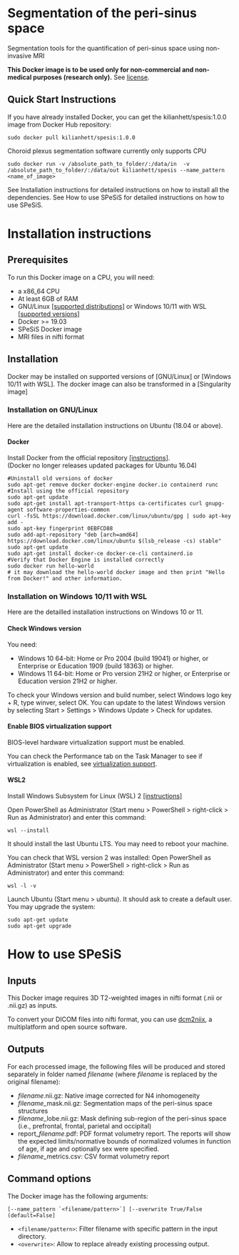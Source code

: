 # Segmentation of the peri-sinus space

Segmentation tools for the quantification of peri-sinus space using non-invasive MRI


**This Docker image is to be used only for non-commercial and non-medical purposes (research only).** See [license](https://github.com/hettk/spesis/blob/main/README.md#license).


## Quick Start Instructions
If you have already installed Docker, you can get the kilianhett/spesis:1.0.0 image from Docker Hub repository:

```
sudo docker pull kilianhett/spesis:1.0.0
```

Choroid plexus segmentation software currently only supports CPU

```
sudo docker run -v /absolute_path_to_folder/:/data/in  -v /absolute_path_to_folder/:/data/out kilianhett/spesis --name_pattern <name_of_image>
```

See Installation instructions for detailed instructions on how to install all the dependencies.
See How to use SPeSiS for detailed instructions on how to use SPeSiS.

# Installation instructions 

## Prerequisites

To run this Docker image on a CPU, you will need:
* a x86_64 CPU 
* At least 6GB of RAM
* GNU/Linux [[supported distributions]](https://docs.docker.com/engine/install/#server) or Windows 10/11 with WSL [[supported versions]](https://docs.docker.com/desktop/windows/install/)
* Docker >= 19.03 
* SPeSiS Docker image 
* MRI files in nifti format

## Installation 

Docker may be installed on supported versions of [GNU/Linux] or [Windows 10/11 with WSL]. The docker image can also be transformed in a [Singularity image]

### Installation on GNU/Linux

Here are the detailed installation instructions on Ubuntu (18.04 or above).

#### Docker 

Install Docker from the official repository [[instructions]](https://docs.docker.com/engine/install/ubuntu/).  
(Docker no longer releases updated packages for Ubuntu 16.04)
```
#Uninstall old versions of docker
sudo apt-get remove docker docker-engine docker.io containerd runc
#Install using the official repository
sudo apt-get update
sudo apt-get install apt-transport-https ca-certificates curl gnupg-agent software-properties-common
curl -fsSL https://download.docker.com/linux/ubuntu/gpg | sudo apt-key add -
sudo apt-key fingerprint 0EBFCD88
sudo add-apt-repository "deb [arch=amd64] https://download.docker.com/linux/ubuntu $(lsb_release -cs) stable"
sudo apt-get update
sudo apt-get install docker-ce docker-ce-cli containerd.io
#Verify that Docker Engine is installed correctly
sudo docker run hello-world
# it may download the hello-world docker image and then print "Hello from Docker!" and other information.
```


### Installation on Windows 10/11 with WSL

Here are the detailled installation instructions on Windows 10 or 11.

#### Check Windows version

You need:
* Windows 10 64-bit: Home or Pro 2004 (build 19041) or higher, or Enterprise or Education 1909 (build 18363) or higher.
* Windows 11 64-bit: Home or Pro version 21H2 or higher, or Enterprise or Education version 21H2 or higher.

To check your Windows version and build number, select Windows logo key + R, type winver, select OK. 
You can update to the latest Windows version by selecting Start > Settings > Windows Update > Check for updates.

#### Enable BIOS virtualization support

BIOS-level hardware virtualization support must be enabled.

You can check the Performance tab on the Task Manager to see if virtualization is enabled, see [virtualization support](https://docs.docker.com/desktop/windows/troubleshoot/#virtualization-must-be-enabled).

#### WSL2

Install Windows Subsystem for Linux (WSL) 2 [[instructions]](https://docs.microsoft.com/en-us/windows/wsl/install)

Open PowerShell as Administrator (Start menu > PowerShell > right-click > Run as Administrator) and enter this command:
```
wsl --install
```
It should install the last Ubuntu LTS. You may need to reboot your machine.

You can check that WSL version 2 was installed:
Open PowerShell as Administrator (Start menu > PowerShell > right-click > Run as Administrator) and enter this command:
```
wsl -l -v
```

Launch Ubuntu (Start menu > ubuntu). It should ask to create a default user. 
You may upgrade the system: 
```
sudo apt-get update
sudo apt-get upgrade
```


# How to use SPeSiS 

## Inputs

This Docker image requires 3D T2-weighted images in nifti format (.nii or .nii.gz) as inputs.

To convert your DICOM files into nifti format, you can use [dcm2niix](https://github.com/rordenlab/dcm2niix), a multiplatform and open source software.

## Outputs

For each processed image, the following files will be produced and stored separately in folder named *filename* (where *filename* is replaced by the original filename):

* *filename*.nii.gz: Native image corrected for N4 inhomogeneity 
* *filename*_mask.nii.gz: Segmentation maps of the peri-sinus space structures
* *filename*_lobe.nii.gz: Mask defining sub-region of the peri-sinus space (i.e., prefrontal, frontal, parietal and occipital)
* report_*filename*.pdf: PDF format volumetry report. The reports will show the expected limits/normative bounds of normalized volumes in function of age, if age and optionally sex were specified.
* *filename*_metrics.csv: CSV format volumetry report

## Command options

The Docker image has the following arguments: 
```
[--name_pattern `<filename/pattern>`] [--overwrite True/False (default=False]
```

* `<filename/pattern>`: Filter filename with specific pattern in the input directory.
* `<overwrite>`: Allow to replace already existing processing output.



